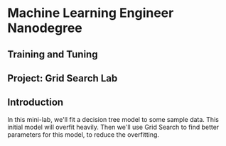 # Machine Learning Engineer Nanodegree
## Training and Tuning
## Project: Grid Search Lab

## Introduction
In this mini-lab, we'll fit a decision tree model to some sample data. This initial model will overfit heavily. Then we'll use Grid Search to find better parameters for this model, to reduce the overfitting.




